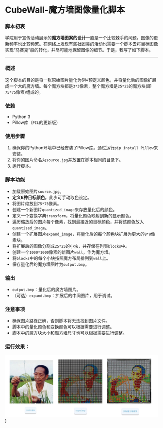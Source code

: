 # CubeWall-魔方墙图像量化脚本
### 脚本初衷

学院用于宣传活动展示的**魔方墙图案的设计**一直是一个比较棘手的问题。图像的更新频率也比较频繁。在网络上发现有些社团类的活动也需要一个脚本去将目标图像实现“马赛克”般的转化，并尽可能地保留图像的细节。于是，我写了如下脚本。

***

### 概述

这个脚本的目的是将一张原始图片量化为6种预定义颜色，并将量化后的图像扩展成一个大的魔方墙。每个魔方块都是`3*3`像素，整个魔方墙是`25*25`的魔方块(即`75*75`像素)组成的。

### 依赖

- Python 3
- Pillow库（`PIL`的更新版）

### 使用步骤

1. 确保你的Python环境中已经安装了Pillow库。通过运行`pip install Pillow`来安装。
2. 将你的图片命名为`source.jpg`并放置在脚本相同的目录下。
3. 运行脚本。

### 脚本功能

- 加载原始图片`source.jpg`。
- **定义6种目标颜色**。此步可手动取色设定。
- 将图片缩放到`75*75`像素。
- 创建一个新图片`quantized_image`来存放量化后的颜色。
- 定义一个变换字典`transform`，将量化颜色映射到新的显示颜色。
- 遍历缩放后的图片每个像素，找到最接近的目标颜色，并将该颜色放入`quantized_image`。
- 创建一个扩展图片`expand_image`，将量化后的每个颜色块扩展为更大的`8*8`像素块。
- 将扩展后的图像分割成`25*25`的小块，并存储在列表`blocks`中。
- 创建一个`1000*1000`像素的新图片`wall`，作为魔方墙。
- 将`blocks`中的每个小块按照魔方布局排列到`wall`上。
- 保存量化后的魔方墙图片为`output.bmp`。

### 输出

- `output.bmp`：量化后的魔方墙图片。
- （可选）`expand.bmp`：扩展后的中间图片，用于调试。

### 注意事项

- 确保图片路径正确，否则脚本将无法找到图片文件。
- 脚本中的量化颜色和变换颜色可以根据需要进行调整。
- 脚本中的魔方块大小和魔方墙尺寸也可以根据需要进行调整。

### 运行效果：

![mfq](https://github.com/SAN-SHIa/SAN-SHIa.github.io/blob/master/2024/04/29/Python%E8%84%9A%E6%9C%AC%E5%AE%9E%E7%8E%B0%E9%AD%94%E6%96%B9%E5%A2%99%E8%84%9A%E6%9C%AC%E9%87%8F%E5%8C%96/mfq.jpg))
